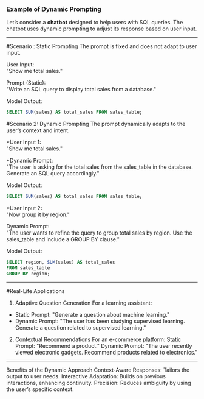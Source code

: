 ### Example of Dynamic Prompting

Let’s consider a **chatbot** designed to help users with SQL queries. The chatbot uses dynamic prompting to adjust its response based on user input.

---

#Scenario : Static Prompting
The prompt is fixed and does not adapt to user input.

User Input:  
"Show me total sales."

Prompt (Static):  
"Write an SQL query to display total sales from a database."

Model Output:  
```sql
SELECT SUM(sales) AS total_sales FROM sales_table;
```



#Scenario 2: Dynamic Prompting
The prompt dynamically adapts to the user’s context and intent.

*User Input 1:  
"Show me total sales."

*Dynamic Prompt:  
"The user is asking for the total sales from the sales_table in the database. Generate an SQL query accordingly."  

Model Output:  
```sql
SELECT SUM(sales) AS total_sales FROM sales_table;
```

*User Input 2:  
"Now group it by region."

Dynamic Prompt:  
"The user wants to refine the query to group total sales by region. Use the sales_table and include a GROUP BY clause."  

Model Output:  
```sql
SELECT region, SUM(sales) AS total_sales 
FROM sales_table 
GROUP BY region;
```

---

#Real-Life Applications

1. Adaptive Question Generation
For a learning assistant:
- Static Prompt: "Generate a question about machine learning."
- Dynamic Prompt: "The user has been studying supervised learning. Generate a question related to supervised learning."

2. Contextual Recommendations
For an e-commerce platform:
Static Prompt: "Recommend a product."
Dynamic Prompt: "The user recently viewed electronic gadgets. Recommend products related to electronics."

---

Benefits of the Dynamic Approach
Context-Aware Responses: Tailors the output to user needs.
Interactive Adaptation: Builds on previous interactions, enhancing continuity.
Precision: Reduces ambiguity by using the user’s specific context.


